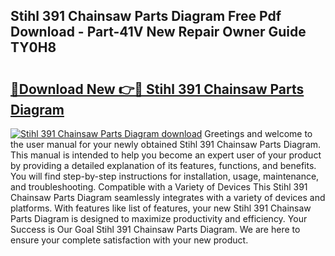 ## Stihl 391 Chainsaw Parts Diagram Free Pdf Download - Part-41V New Repair Owner Guide TY0H8

# <h2><a href="http://dftu81.blite.top/?on=Stihl+391+Chainsaw+Parts+Diagram">🔗Download New 👉🔴 Stihl 391 Chainsaw Parts Diagram</a></h2>

[![Stihl 391 Chainsaw Parts Diagram download](https://i.imgur.com/lujVjoI.png)](http://dftu81.blite.top/?on=Stihl+391+Chainsaw+Parts+Diagram)
Greetings and welcome to the user manual for your newly obtained Stihl 391 Chainsaw Parts Diagram. This manual is intended to help you become an expert user of your product by providing a detailed explanation of its features, functions, and benefits. You will find step-by-step instructions for installation, usage, maintenance, and troubleshooting. Compatible with a Variety of Devices This Stihl 391 Chainsaw Parts Diagram seamlessly integrates with a variety of devices and platforms. With features like list of features, your new Stihl 391 Chainsaw Parts Diagram is designed to maximize productivity and efficiency. Your Success is Our Goal Stihl 391 Chainsaw Parts Diagram. We are here to ensure your complete satisfaction with your new product.
